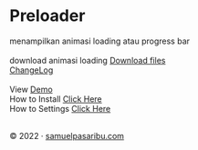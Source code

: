 # Preloader
menampilkan animasi loading atau progress bar<br/>
<br/>
download animasi loading <a href='https://github.com/jettheme/core/archive/refs/heads/main.zip'>Download files</a><br/>
<a href='https://www.samuelpasaribu.com/2022/31/cara-membuat-animasi-loading-page.html'>ChangeLog</a><br/>
<br/>
View <a href='https://jettheme-demo.blogspot.com/'>Demo</a><br/>
How to Install <a href='https://www.jettheme.com/2020/02/cara-instal-jettheme-di-blogger.html'>Click Here</a><br/>
How to Settings <a href='https://www.jettheme.com/2021/03/setting-template-jettheme.html'>Click Here</a><br/><br/>
<p>©&nbsp;2022 · <a href="https://www.samuelpasaribu.com">samuelpasaribu.com</a></p>
